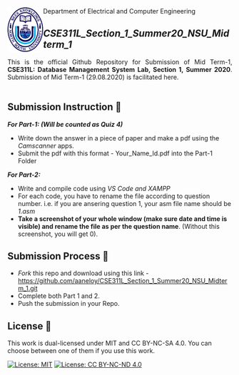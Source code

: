 <html>
  
<img align="left" width="80" height="100" src="https://github.com/NeloyNSU/CSE482_Summer-19_Section7/blob/master/image/nsulogo.png">
Department of Electrical and Computer Engineering


## _CSE311L_Section_1_Summer20_NSU_Midterm_1_ 

<p align="justify">
This is the official Github Repository for Submission of Mid Term-1, <b>CSE311L: Database Management System Lab, Section 1, Summer 2020</b>. Submission of Mid Term-1 (29.08.2020) is facilitated here.</br> </br> 

</html>

## Submission Instruction 📖

**_For Part-1: (Will be counted as Quiz 4)_** 
* Write down the answer in a piece of paper and make a pdf using the *Camscanner* apps. 
* Submit the pdf with this format - Your_Name_Id.pdf into the Part-1 Folder

**_For Part-2:_**
* Write and compile code using *VS Code and XAMPP*
* For each code, you have to rename the file according to question number. i.e. if you are ansering question 1, your asm file name should be *1.asm*
* **Take a screenshot of your whole window (make sure date and time is visible) and rename the file as per the question name**. (Without this screenshot, you will get 0).

## Submission Process 🚀

* *Fork* this repo and download using this link - https://github.com/aaneloy/CSE311L_Section_1_Summer20_NSU_Midterm_1.git
* Complete both Part 1 and 2.
* Push the submission in your Repo. 


## License 📄
This work is dual-licensed under MIT and CC BY-NC-SA 4.0. You can choose between one of them if you use this work.

[![License: MIT](https://img.shields.io/badge/License-MIT-yellow.svg)](https://opensource.org/licenses/MIT) [![License: CC BY-NC-ND 4.0](https://img.shields.io/badge/License-CC%20BY--NC--ND%204.0-lightgrey.svg)](https://creativecommons.org/licenses/by-nc-nd/4.0/)